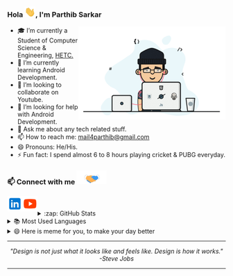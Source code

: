 ### Hola <img src="https://github.com/lucy2512/lucy2512/blob/main/Assets%20github/hi.gif" width="25px">, I'm Parthib Sarkar

<img align="right" alt="GIF"  width="340px" src="https://github.com/lucy2512/lucy2512/blob/main/Assets%20github/programmer.gif" /> 

- 🎓 I’m currently a Student of Computer Science & Engineering, <a href="https://www.hetc.ac.in/" target="_blank">HETC.</a>
- 🌱 I’m currently learning Android Development.
- 👯 I’m looking to collaborate on Youtube.
- 🤔 I’m looking for help with Android Development.
- 💬 Ask me about any tech related stuff.
- 📫 How to reach me: mail4parthib@gmail.com
- 😄 Pronouns: He/His.
- ⚡ Fun fact: I spend almost 6 to 8 hours playing cricket & PUBG everyday.
### 📫 Connect with me <img src="https://github.com/lucy2512/lucy2512/blob/main/Assets%20github/handshake.gif" height="32px"> 

   [<img align="left"  alt="Parthib | LinkedIn" width="35px" src="https://github.com/lucy2512/lucy2512/blob/main/Assets%20github/icons8-linkedin.svg"/> ][linkedin]
 [<img align="left" alt="Parthib | LinkedIn" width="35px" src="https://github.com/lucy2512/lucy2512/blob/main/Assets%20github/icons8-play-button.svg"/>][youtube]

[linkedin]:https://www.linkedin.com/in/parthib-sarkar-05855b1a1
[youtube]:https://youtu.be/R534mYeGj2o
</br>

<details>
  <summary>:zap: GitHub Stats</summary>

  <img  src="https://github-readme-stats2-nine.vercel.app/api?username=lucy2512&&show_icons=true&hide=stars&hide_border=true" />

</details>
<details>
  <summary>📚 Most Used Languages</summary>
  <img align="left" alt="codeSTACKr's GitHub Stats" src="https://github-readme-stats.vercel.app/api/top-langs/?username=lucy2512&layout=compact&title_color=ffffff&icon_color=bb2acf&text_color=daf7dc&bg_color=151515" />
</details>
<details>
  <summary>😄 Here is meme for you, to make your day better</summary>
   <a href="https://github.com/lucy2512/lucy2512/blob/main/Assets%20github/mem1-1_091516042106.webp" title="Meme" alt="Please refresh the page if the meme doesn't show up." height="350"></a>
</details>

--- 

<p align="center">
   <i>
     "Design is not just what it looks like and feels like. Design is how it works." <br>
                                                                             -Steve Jobs
  </i>
</p>       

---
<!--
- 🔭 I’m currently working on ...

### Spotify Playing 🎧

[<img src="https://now-playing-Lucy.vercel.app/api/spotify-playing" alt="Lucy Spotify Playing" width="350" />](https://open.spotify.com/album/6pUg9RDDoVyQQVJ48FkmXz)



